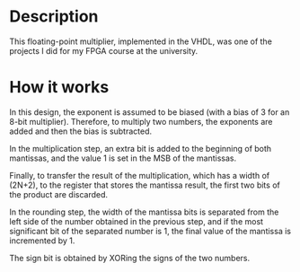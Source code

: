 # Description

This floating-point multiplier, implemented in the VHDL, was one of the projects I did for my FPGA course at the university.

# How it works

In this design, the exponent is assumed to be biased (with a bias of 3 for an 8-bit multiplier). Therefore, to multiply two numbers, the exponents are added and then the bias is subtracted.

In the multiplication step, an extra bit is added to the beginning of both mantissas, and the value 1 is set in the MSB of the mantissas.

Finally, to transfer the result of the multiplication, which has a width of (2N+2), to the register that stores the mantissa result, the first two bits of the product are discarded.

In the rounding step, the width of the mantissa bits is separated from the left side of the number obtained in the previous step, and if the most significant bit of the separated number is 1, the final value of the mantissa is incremented by 1.

The sign bit is obtained by XORing the signs of the two numbers.